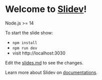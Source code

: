 # Welcome to [Slidev](https://github.com/slidevjs/slidev)!

Node.js >= 14

To start the slide show:

- `npm install`
- `npm run dev`
- visit http://localhost:3030

Edit the [slides.md](./slides.md) to see the changes.

Learn more about Slidev on [documentations](https://sli.dev/).
